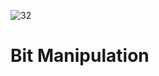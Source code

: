 ![32](https://github.com/manningstinson/holbertonschool-low_level_programming/assets/104523090/55c750cf-1df5-4fcf-9905-b8f8597de6f1)
# Bit Manipulation
